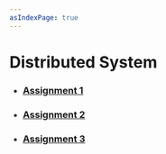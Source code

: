 ```yaml
---
asIndexPage: true
---
```


# Distributed System

- ### [Assignment 1](./distributed-system/assignment-1)

- ### [Assignment 2](./distributed-system/assignment-2)

- ### [Assignment 3](./distributed-system/assignment-3)
